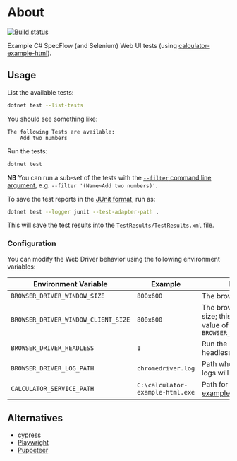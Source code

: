 ﻿# About

[![Build status](https://github.com/rgl/HelloSpecFlowSeleniumWebDriver/workflows/Build/badge.svg)](https://github.com/rgl/HelloSpecFlowSeleniumWebDriver/actions?query=workflow%3ABuild)

Example C# SpecFlow (and Selenium) Web UI tests (using [calculator-example-html](https://github.com/rgl/calculator-example-html)).

## Usage

List the available tests:

```bash
dotnet test --list-tests
```

You should see something like:

```plain
The following Tests are available:
    Add two numbers
```

Run the tests:

```bash
dotnet test
```

**NB** You can run a sub-set of the tests with the [`--filter` command line argument](https://docs.microsoft.com/en-us/dotnet/core/tools/dotnet-test#filter-option-details),
e.g. `--filter '(Name~Add two numbers)'`.

To save the test reports in the [JUnit format](https://github.com/spekt/junit.testlogger#usage), run as:

```bash
dotnet test --logger junit --test-adapter-path .
```

This will save the test results into the `TestResults/TestResults.xml` file.

### Configuration

You can modify the Web Driver behavior using the following environment variables:

| Environment Variable | Example | Description |
|----------------------|---------|-------------|
| `BROWSER_DRIVER_WINDOW_SIZE` | `800x600` | The browser window size |
| `BROWSER_DRIVER_WINDOW_CLIENT_SIZE` | `800x600` | The browser client area size; this overrides the value of `BROWSER_DRIVER_WINDOW_SIZE` |
| `BROWSER_DRIVER_HEADLESS` | `1` | Run the browser in headless mode |
| `BROWSER_DRIVER_LOG_PATH` | `chromedriver.log` | Path where the web driver logs will be saved |
| `CALCULATOR_SERVICE_PATH` | `C:\calculator-example-html.exe` | Path for the [calculator-example-html](https://github.com/rgl/calculator-example-html) binary |

## Alternatives

* [cypress](https://www.cypress.io/)
* [Playwright](https://playwright.dev/)
* [Puppeteer](https://pptr.dev/)
